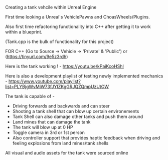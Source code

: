 Creating a tank vehcile within Unreal Engine

First time looking a Unreal's VehiclePawns and ChoasWheels/Plugins.

Also first time refactoring functionality into C++ after getting it to work within a blueprint.

(Tank.cpp is the bulk of functionality for this project)

FOR C++ (Go to Source -> Vehicle -> 'Private' & 'Public') or (https://tinyurl.com/9e5z3rdh)






Here is the tank working ! - https://youtu.be/kPaiKcoHShI

Here is also a development playlist of testing newly implemented mechanics - https://www.youtube.com/playlist?list=PLYBjgWvMiW73fJYIZKgGRJQZQmpUzUtOW


The tank is capable of -

- Driving forwards and backwards and can steer
- Shooting a tank shell that can blow up certain environements
- Tank Shell can also damage other tanks and push them around
- Land mines that can damage the tank
- The tank will blow up at 0 HP
- Toggle camera in 3rd or 1st person
- Also controller support that provides haptic feedback when driving and feeling explosions from land mines/tank shells

All visual and audio assets for the tank were sourced online
